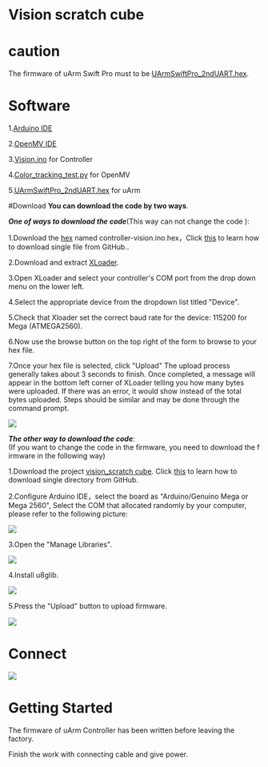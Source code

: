 # Vision scratch cube
# caution
The firmware of uArm Swift Pro must  to be  [UArmSwiftPro_2ndUART.hex](http://download.ufactory.cc/developer/swift/uArm_Swift_Pro_2nd_uart_Firmware_20180724.zip).
# Software
1.[Arduino IDE](www.arduino.cc)

2.[OpenMV IDE](www.openmv.io)

3.[Vision.ino](https://github.com/uArm-Developer/Controller/tree/master/scene_demo/vision_scratch%20cube/code%20for%20Controller/controller-vision) for Controller

4.[Color_tracking_test.py](https://github.com/uArm-Developer/Controller/blob/master/scene_demo/vision_scratch%20cube/code%20for%20openmv/color_tracking_test.py) for OpenMV 

5.[UArmSwiftPro_2ndUART.hex](http://download.ufactory.cc/developer/swift/uArm_Swift_Pro_2nd_uart_Firmware_20180724.zip) for uArm

#Download
**You can download the code by two ways**.
 
***One of ways to download the code***(This way can not change the code ):

1.Download the [hex](https://github.com/uArm-Developer/Controller/tree/master/scene_demo/vision_scratch%20cube/hex) named controller-vision.ino.hex，Click [this](https://github.com/uArm-Developer/SwiftProForArduino/wiki/How-to-download-single-file-from-GitHub) to learn how to download single file from GitHub..

2.Download and extract [XLoader](http://xloader.russemotto.com/XLoader.zip).

3.Open XLoader and select your controller's COM port from the drop down menu on the lower left.

4.Select the appropriate device from the dropdown list titled "Device".

5.Check that Xloader set the correct baud rate for the device: 115200 for Mega (ATMEGA2560).

6.Now use the browse button on the top right of the form to browse to your hex file.

7.Once your hex file is selected, click "Upload" The upload process generally takes about 3 seconds to finish. Once completed, a message will appear in the bottom left corner of XLoader telling you how many bytes were uploaded. If there was an error, it would show instead of the total bytes uploaded. Steps should be similar and may be done through the command prompt.

![](https://github.com/uArm-Developer/Controller/blob/master/scene_demo/vision_scratch%20cube/img/xloder.png)

***The other way to download the code***:
(If you want to change the code in the firmware, you need to download the firmware in the following way)

1.Download the project  [vision_scratch cube](https://github.com/uArm-Developer/Controller/tree/master/scene_demo/vision_scratch%20cube). 
Click [this](https://github.com/uArm-Developer/SwiftProForArduino/wiki/How-to-download-single-file-from-GitHub) to learn how to download single directory from GitHub.

2.Conﬁgure Arduino IDE，select the board as "Arduino/Genuino Mega or Mega 2560", Select the COM that allocated randomly by your computer, please refer to the following picture:
 
 ![](https://github.com/uArm-Developer/Controller/blob/master/scene_demo/vision_scratch%20cube/img/download(1).png)

3.Open the "Manage Libraries".

![](https://github.com/uArm-Developer/Controller/blob/master/scene_demo/vision_scratch%20cube/img/library(1).png)

4.Install u8glib.

![](https://github.com/uArm-Developer/Controller/blob/master/scene_demo/vision_scratch%20cube/img/library(2).png)

5.Press the "Upload" button to upload ﬁrmware.

![](https://github.com/uArm-Developer/Controller/blob/master/scene_demo/vision_scratch%20cube/img/download(2).png)

# Connect
![](https://github.com/uArm-Developer/Controller/blob/master/scene_demo/vision_scratch%20cube/img/connect.jpg)

# Getting Started
The firmware of uArm Controller has been written before leaving the factory.

Finish the work with connecting  cable and give power.